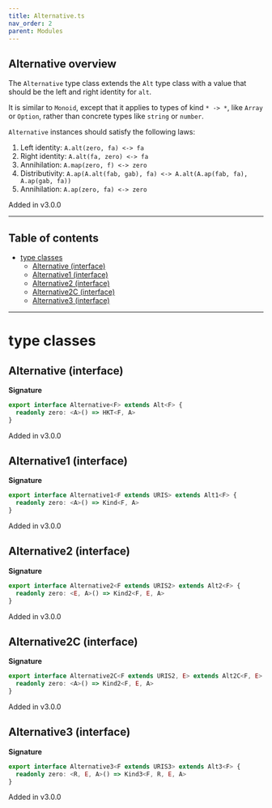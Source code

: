 ```yaml
---
title: Alternative.ts
nav_order: 2
parent: Modules
---
```


## Alternative overview

The `Alternative` type class extends the `Alt` type class with a value that should be the left and right identity for `alt`.

It is similar to `Monoid`, except that it applies to types of kind `* -> *`, like `Array` or `Option`, rather than
concrete types like `string` or `number`.

`Alternative` instances should satisfy the following laws:

1. Left identity: `A.alt(zero, fa) <-> fa`
2. Right identity: `A.alt(fa, zero) <-> fa`
3. Annihilation: `A.map(zero, f) <-> zero`
4. Distributivity: `A.ap(A.alt(fab, gab), fa) <-> A.alt(A.ap(fab, fa), A.ap(gab, fa))`
5. Annihilation: `A.ap(zero, fa) <-> zero`

Added in v3.0.0

---

<h2 class="text-delta">Table of contents</h2>

- [type classes](#type-classes)
  - [Alternative (interface)](#alternative-interface)
  - [Alternative1 (interface)](#alternative1-interface)
  - [Alternative2 (interface)](#alternative2-interface)
  - [Alternative2C (interface)](#alternative2c-interface)
  - [Alternative3 (interface)](#alternative3-interface)

---

# type classes

## Alternative (interface)

**Signature**

```ts
export interface Alternative<F> extends Alt<F> {
  readonly zero: <A>() => HKT<F, A>
}
```

Added in v3.0.0

## Alternative1 (interface)

**Signature**

```ts
export interface Alternative1<F extends URIS> extends Alt1<F> {
  readonly zero: <A>() => Kind<F, A>
}
```

Added in v3.0.0

## Alternative2 (interface)

**Signature**

```ts
export interface Alternative2<F extends URIS2> extends Alt2<F> {
  readonly zero: <E, A>() => Kind2<F, E, A>
}
```

Added in v3.0.0

## Alternative2C (interface)

**Signature**

```ts
export interface Alternative2C<F extends URIS2, E> extends Alt2C<F, E> {
  readonly zero: <A>() => Kind2<F, E, A>
}
```

Added in v3.0.0

## Alternative3 (interface)

**Signature**

```ts
export interface Alternative3<F extends URIS3> extends Alt3<F> {
  readonly zero: <R, E, A>() => Kind3<F, R, E, A>
}
```

Added in v3.0.0
